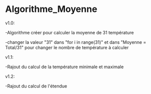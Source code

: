 # Algorithme_Moyenne

v1.0:

-Algorithme créer pour calculer la moyenne de 31 température

-changer la valeur "31" dans "for i in range(31)" et dans "Moyenne = Total/31" pour changer le nombre de température à calculer

v1.1: 

-Rajout du calcul de la température minimale et maximale

v1.2:

-Rajout du calcul de l'étendue
